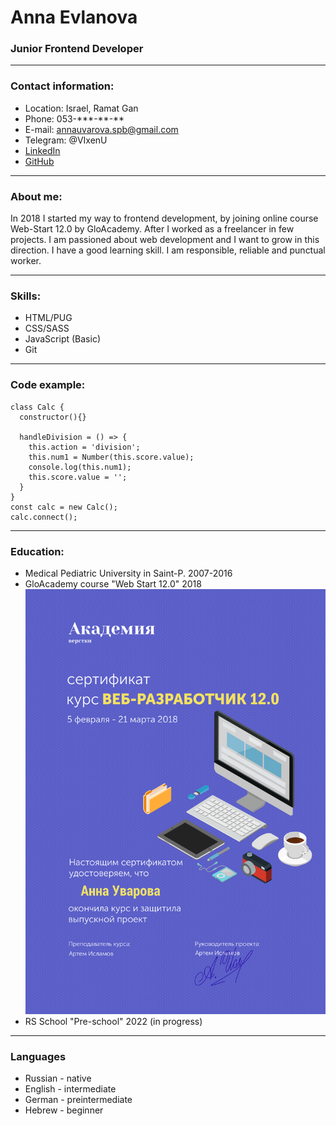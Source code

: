 # Anna Evlanova

### Junior Frontend Developer
---
### Contact information:
* Location: Israel, Ramat Gan
* Phone: 053-\*\*\*-\*\*-\*\*
* E-mail: [annauvarova.spb@gmail.com](mailto:annauvarova.spb@gmail.com)
* Telegram: @VIxenU
* [LinkedIn](https://www.linkedin.com/in/anna-evlanova-290041234/)
* [GitHub](https://github.com/AnnaSonn)
---
### About me:
In 2018 I started my way to frontend development, by joining online course Web-Start 12.0 by GloAcademy. After I worked as a freelancer in few projects. I am passioned about web development and I want to grow in this direction.
I have a good learning skill. I am responsible, reliable and punctual worker.

---
### Skills:
- HTML/PUG
- CSS/SASS
- JavaScript (Basic)
- Git
---

### Code example:
```
class Calc {
  constructor(){}

  handleDivision = () => {
    this.action = 'division';
    this.num1 = Number(this.score.value);
    console.log(this.num1);
    this.score.value = '';
  }
}
const calc = new Calc();
calc.connect();
```
---
### Education:
- Medical Pediatric University in Saint-P. 2007-2016
- GloAcademy course "Web Start 12.0" 2018
![sertificate](/img/diplom.png "sertificate")
- RS School "Pre-school" 2022 (in progress)
---
### Languages
- Russian - native
- English - intermediate
- German - preintermediate
- Hebrew - beginner


